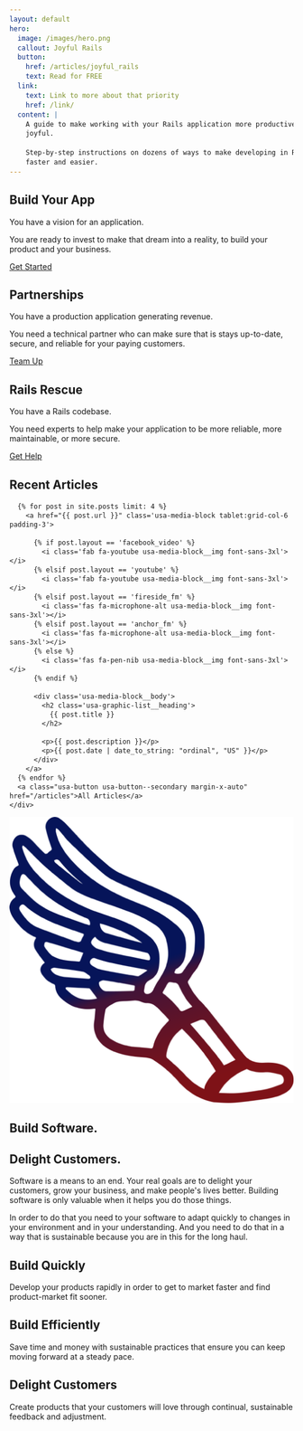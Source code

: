 ```yaml
---
layout: default
hero:
  image: /images/hero.png
  callout: Joyful Rails
  button:
    href: /articles/joyful_rails
    text: Read for FREE
  link:
    text: Link to more about that priority
    href: /link/
  content: |
    A guide to make working with your Rails application more productive and
    joyful.

    Step-by-step instructions on dozens of ways to make developing in Rails
    faster and easier.
---
```


<section class="usa-graphic-list usa-section usa-section--light">
  <div class="grid-container">
    <div class="usa-graphic-list__row grid-row grid-gap">
      <div class="usa-media-block tablet:grid-col">
        <i class="far fa-hammer usa-media-block__img font-sans-3xl"></i>
        <div class="usa-media-block__body">
          <h2 class="usa-graphic-list__heading">Build Your App</h2>
          <p>You have a vision for an application.</p>
          <p>You are ready to invest to make that dream into a reality, to build
          your product and your business.</p>
          <a class="usa-button usa-button--secondary"
          href="consulting/build_your_app">Get Started </a>
        </div>
      </div>
      <div class="usa-media-block tablet:grid-col">
        <i class="far fa-handshake usa-media-block__img font-sans-3xl"></i>
        <div class="usa-media-block__body">
          <h2 class="usa-graphic-list__heading">Partnerships</h2>
          <p>You have a production application generating revenue.</p>
          <p>You need a technical partner who can make sure that is stays
          up-to-date, secure, and reliable for your paying customers.</p>
          <a class="usa-button usa-button--secondary"
          href="/consulting/partnerships">Team Up</a>
        </div>
      </div>
      <div class="usa-media-block tablet:grid-col">
        <i class="far fa-notes-medical usa-media-block__img font-sans-3xl"></i>
        <div class="usa-media-block__body">
          <h2 class="usa-graphic-list__heading">Rails Rescue</h2>
          <p>You have a Rails codebase.</p>
          <p>You need experts to help make your application to be more reliable,
          more maintainable, or more secure.</p>
          <a class="usa-button usa-button--secondary"
          href="/consulting/rails_rescue">Get Help</a>
        </div>
      </div>
    </div>
  </div>
</section>

<section class="usa-graphic-list usa-section usa-section--dark">
  <div class="grid-container">
    <h1>Recent Articles</h1>
    <div class="usa-graphic-list__row grid-row grid-gap-6">

      {% for post in site.posts limit: 4 %}
        <a href="{{ post.url }}" class='usa-media-block tablet:grid-col-6 padding-3'>

          {% if post.layout == 'facebook_video' %}
            <i class='fab fa-youtube usa-media-block__img font-sans-3xl'></i>
          {% elsif post.layout == 'youtube' %}
            <i class='fab fa-youtube usa-media-block__img font-sans-3xl'></i>
          {% elsif post.layout == 'fireside_fm' %}
            <i class='fas fa-microphone-alt usa-media-block__img font-sans-3xl'></i>
          {% elsif post.layout == 'anchor_fm' %}
            <i class='fas fa-microphone-alt usa-media-block__img font-sans-3xl'></i>
          {% else %}
            <i class='fas fa-pen-nib usa-media-block__img font-sans-3xl'></i>
          {% endif %}

          <div class='usa-media-block__body'>
            <h2 class='usa-graphic-list__heading'>
              {{ post.title }}
            </h2>

            <p>{{ post.description }}</p>
            <p>{{ post.date | date_to_string: "ordinal", "US" }}</p>
          </div>
        </a>
      {% endfor %}
      <a class="usa-button usa-button--secondary margin-x-auto" href="/articles">All Articles</a>
    </div>
  </div>
</section>

<section class="usa-section usa-section--light">
  <div class="grid-container">
    <div class="grid-row grid-gap">
      <div class="tablet:grid-col-4">
        <img class="height-15" src="/images/foot-color.png" alt='logo' />
        <h2 class="text-primary font-heading-lg margin-top-0 tablet:margin-bottom-0">
          Build Software.
        </h2>
        <h2 class="text-secondary font-heading-lg text-light text-uppercase margin-top-0 tablet:margin-bottom-0">
          Delight Customers.
        </h2>
      </div>
      <div class="tablet:grid-col-8 usa-prose">
        <p>Software is a means to an end. Your real goals are to delight your customers, grow your business, and make people's lives better. Building software is only valuable when it helps you do those things.</p>
        <p>In order to do that you need to your software to adapt quickly to changes in your environment and in your understanding. And you need to do that in a way that is sustainable because you are in this for the long haul.</p>
      </div>
    </div>
  </div>
</section>
<section class="usa-graphic-list usa-section usa-section--dark">
  <div class="grid-container">
    <div class="usa-graphic-list__row grid-row grid-gap">
      <div class="usa-media-block tablet:grid-col">
        <i class="fas fa-clock usa-media-block__img font-sans-3xl"></i>
        <div class="usa-media-block__body">
          <h2 class="usa-graphic-list__heading">Build Quickly</h2>
          <p>Develop your products rapidly in order to get to market faster and find product-market fit sooner.</p>
        </div>
      </div>
      <div class="usa-media-block tablet:grid-col">
        <i class="fas fa-money-bill usa-media-block__img font-sans-3xl"></i>
        <div class="usa-media-block__body">
          <h2 class="usa-graphic-list__heading">Build Efficiently</h2>
          <p>Save time and money with sustainable practices that ensure you can keep moving forward at a steady pace.</p>
        </div>
      </div>
      <div class="usa-media-block tablet:grid-col">
        <i class="fas fa-laugh-beam usa-media-block__img font-sans-3xl"></i>
        <div class="usa-media-block__body">
          <h2 class="usa-graphic-list__heading">Delight Customers</h2>
          <p>Create products that your customers will love through continual, sustainable feedback and adjustment.</p>
        </div>
      </div>
    </div>
  </div>
</section>
